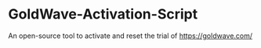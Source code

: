 # GoldWave-Activation-Script
An open-source tool to activate and reset the trial of https://goldwave.com/
